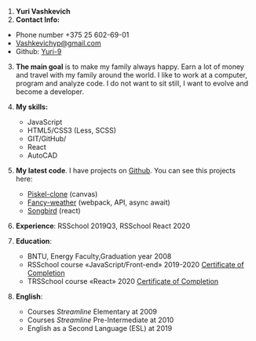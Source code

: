 1. **Yuri Vashkevich**
2. **Contact Info:**

- Phone number +375 25 602-69-01
- <Vashkevichyp@gmail.com>
- Github: [Yuri-9](https://github.com/Yuri-9)

3. **The main goal** is to make my family always happy. Earn a lot of money and travel with my family around the world. I like to work at a computer, program and analyze code. I do not want to sit still, I want to evolve and become a developer.
4. **My skills:**

   - JavaScript
   - HTML5/CSS3 (Less, SCSS)
   - GIT/GitHub/
   - React
   - AutoCAD

5. **My latest code**. I have projects on [Github](https://github.com/Yuri-9). You can see this projects here:
   - [Piskel-clone](https://yuri-9.github.io/piskel-clone/) (canvas)
   - [Fancy-weather](https://yuri-9.github.io/fancy-weather/) (webpack, API, async await)
   - [Songbird](https://yuri-9.github.io/songbird/) (react)
6. **Experience**: RSSchool 2019Q3, RSSchool React 2020
7. **Education**:
   - BNTU, Energy Faculty,Graduation year 2008
   - RSSchool course «JavaScript/Front-end» 2019-2020 [Certificate of Completion](https://app.rs.school/certificate/7kgaun5v)
   - TRSSchool course «React» 2020 [Certificate of Completion](https://app.rs.school/certificate/sovht1n6)
8. **English**:
   - Courses _Streamline_ Elementary at 2009
   - Courses _Streamline_ Pre-Intermediate at 2010
   - English as a Second Language (ESL) at 2019
